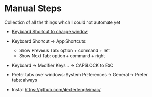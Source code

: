 # Manual Steps

Collection of all the things which I could not automate yet

* [Keyboard Shortcut to change window](https://superuser.com/questions/299241/in-mac-os-what-is-the-keyboard-shortcut-to-switch-between-windows-of-the-same-a)

* Keyboard Shortcut -> App Shortcuts:
    * Show Previous Tab: option + command + left
    * Show Next Tab: option + command + right
* Keyboard -> Modifier Keys... -> CAPSLOCK to ESC
 
* Prefer tabs over windows: System Preferences -> General -> Prefer tabs: always

* Install https://github.com/dexterleng/vimac/
